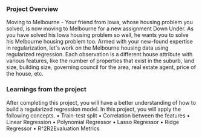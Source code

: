 ### Project Overview

 Moving to Melbourne - Your friend from Iowa, whose housing problem you solved, is now moving to Melbourne for a new assignment Down Under. As you have solved his Iowa housing problem so well, he wants you to solve his Melbourne housing problem too. Armed with your new-found expertise in regularization, let's work on the Melbourne housing data using regularized regression. Each observation is a different house attribute with various features, like the number of properties that exist in the suburb, land size, building size, governing council for the area, real estate agent, price of the house, etc.


### Learnings from the project

 After completing this project, you will have a better understanding of how to build a regularized regression model. In this project, you will apply the following concepts.
•	Train-test split
•	Correlation between the features
•	Linear Regression
•	Polynomial Regressor
•	Lasso Regressor
•	Ridge Regressor
•	R^2R2Evaluation Metrics


